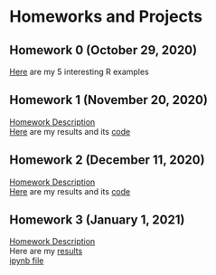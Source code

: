 # Homeworks and Projects

## Homework 0 (October 29, 2020)

[Here](files/example_homework_0.html) are my 5 interesting R examples

## Homework 1 (November 20, 2020)

[Homework Description](files/HW1/IE582_Fall20_Homework1.pdf) \
[Here](files/HW1/582HW1_alltasks.html) are my results and its [code](files/HW1/582HW1alltasks.ipynb)

## Homework 2 (December 11, 2020)
[Homework Description](files/HW2/IE582_Fall20_Homework2.pdf) \
[Here](files/HW2/582_HW2_Ersoy.html) are my results and its [code](files/HW2/582_HW2_Ersoy.ipynb)

## Homework 3 (January 1, 2021)
[Homework Description](files/HW3/IE582_Fall2020_Homework3.pdf) \
Here are my [results](files/HW3/582_HW3_Ersoy.html) \
[ipynb file](files/HW3/582_HW3_Ersoy.ipynb)
